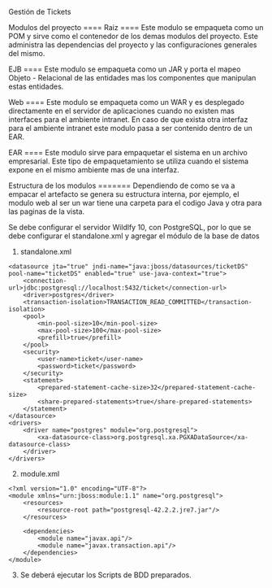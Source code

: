 
Gestión de Tickets

Modulos del proyecto ==== Raiz ==== Este modulo se empaqueta como un POM y sirve como el contenedor de los demas modulos del proyecto. 
Este administra las dependencias del proyecto y las configuraciones generales del mismo.

EJB ==== Este modulo se empaqueta como un JAR y porta el mapeo Objeto - Relacional de las entidades mas los componentes que manipulan estas entidades.

Web ==== Este modulo se empaqueta como un WAR y es desplegado directamente en el servidor de aplicaciones cuando no existen mas interfaces para el ambiente intranet. 
En caso de que exista otra interfaz para el ambiente intranet este modulo pasa a ser contenido dentro de un EAR.

EAR ==== Este modulo sirve para empaquetar el sistema en un archivo empresarial. 
Este tipo de empaquetamiento se utiliza cuando el sistema expone en el mismo ambiente mas de una interfaz.

Estructura de los modulos ======= Dependiendo de como se va a empacar el artefacto se genera su estructura interna, por ejemplo, el modulo web al ser un war tiene una carpeta para el codigo Java y otra para las paginas de la vista.

Se debe configurar el servidor Wildlfy 10, con PostgreSQL, por lo que se debe configurar el standalone.xml y agregar el módulo de la base de datos

1. standalone.xml
```
<datasource jta="true" jndi-name="java:jboss/datasources/ticketDS" pool-name="ticketDS" enabled="true" use-java-context="true">
	<connection-url>jdbc:postgresql://localhost:5432/ticket</connection-url>
	<driver>postgres</driver>
	<transaction-isolation>TRANSACTION_READ_COMMITTED</transaction-isolation>
	<pool>
		<min-pool-size>10</min-pool-size>
		<max-pool-size>100</max-pool-size>
		<prefill>true</prefill>
	</pool>
	<security>
		<user-name>ticket</user-name>
		<password>ticket</password>
	</security>
	<statement>
		<prepared-statement-cache-size>32</prepared-statement-cache-size>
		<share-prepared-statements>true</share-prepared-statements>
	</statement>
</datasource>
<drivers>
	<driver name="postgres" module="org.postgresql">
		<xa-datasource-class>org.postgresql.xa.PGXADataSource</xa-datasource-class>
	</driver>
</drivers>
```

2. module.xml

```
<?xml version="1.0" encoding="UTF-8"?>
<module xmlns="urn:jboss:module:1.1" name="org.postgresql">
    <resources>
        <resource-root path="postgresql-42.2.2.jre7.jar"/>
    </resources>

    <dependencies>
        <module name="javax.api"/>
        <module name="javax.transaction.api"/>
    </dependencies>
</module>
```

3. Se deberá ejecutar los Scripts de BDD preparados.
